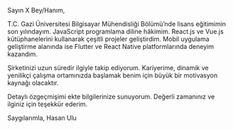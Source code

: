 Sayın X Bey/Hanım,

T.C. Gazi Üniversitesi Bilgisayar Mühendisliği Bölümü’nde lisans eğitimimin son yılındayım. JavaScript programlama diline hâkimim. React.js ve Vue.js kütüphanelerini kullanarak çeşitli projeler geliştirdim. Mobil uygulama geliştirme alanında ise Flutter ve React Native platformlarında deneyim kazandım.

Şirketinizi uzun süredir ilgiyle takip ediyorum. Kariyerime, dinamik ve yenilikçi çalışma ortamınızda başlamak benim için büyük bir motivasyon kaynağı olacaktır.

Detaylı özgeçmişimi ekte bilgilerinize sunuyorum. Değerli zamanınız ve ilginiz için teşekkür ederim.

Saygılarımla,
Hasan Ulu
